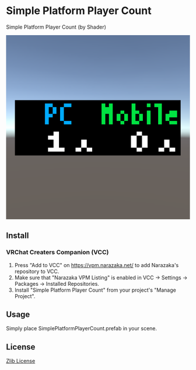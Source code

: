 # Simple Platform Player Count

Simple Platform Player Count (by Shader)

![preview](doc~/SimplePlatformPlayerCountPreview.png)

## Install

### VRChat Creaters Companion (VCC)

1. Press "Add to VCC" on https://vpm.narazaka.net/ to add Narazaka's repository to VCC.
2. Make sure that "Narazaka VPM Listing" is enabled in VCC -> Settings -> Packages -> Installed Repositories.
3. Install "Simple Platform Player Count" from your project's "Manage Project".

## Usage

Simply place SimplePlatformPlayerCount.prefab in your scene.

## License

[Zlib License](LICENSE.txt)
